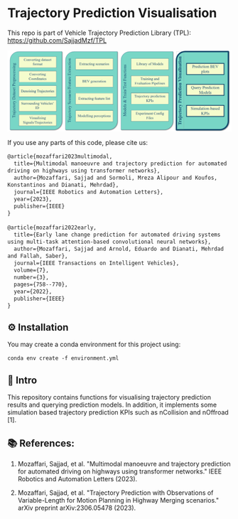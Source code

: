 # Trajectory Prediction Visualisation

This repo is part of Vehicle Trajectory Prediction Library (TPL): https://github.com/SajjadMzf/TPL

![image](imgs/vis.png)

If you use any parts of this code, please cite us:
```
@article{mozaffari2023multimodal,
  title={Multimodal manoeuvre and trajectory prediction for automated driving on highways using transformer networks},
  author={Mozaffari, Sajjad and Sormoli, Mreza Alipour and Koufos, Konstantinos and Dianati, Mehrdad},
  journal={IEEE Robotics and Automation Letters},
  year={2023},
  publisher={IEEE}
}

@article{mozaffari2022early,
  title={Early lane change prediction for automated driving systems using multi-task attention-based convolutional neural networks},
  author={Mozaffari, Sajjad and Arnold, Eduardo and Dianati, Mehrdad and Fallah, Saber},
  journal={IEEE Transactions on Intelligent Vehicles},
  volume={7},
  number={3},
  pages={758--770},
  year={2022},
  publisher={IEEE}
}

```

## :gear: Installation
You may create a conda environment for this project using:
```shell
conda env create -f environment.yml
```


## :wave: Intro
This repository contains functions for visualising trajectory prediction results and querying prediction models. In addition, it implements some simulation based trajectory prediction KPIs such as nCollision and nOffroad [1].



## :books: References:
1. Mozaffari, Sajjad, et al. "Multimodal manoeuvre and trajectory prediction for automated driving on highways using transformer networks." IEEE Robotics and Automation Letters (2023).

2. Mozaffari, Sajjad, et al. "Trajectory Prediction with Observations of Variable-Length for Motion Planning in Highway Merging scenarios." arXiv preprint arXiv:2306.05478 (2023).
